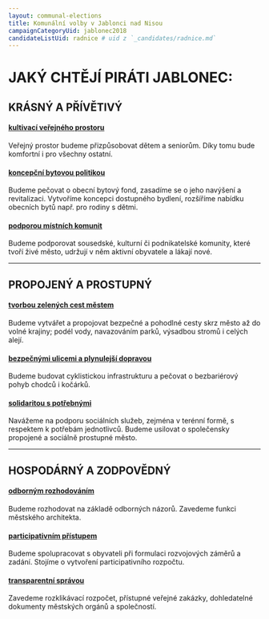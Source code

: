 ```yaml
---
layout: communal-elections
title: Komunální volby v Jablonci nad Nisou
campaignCategoryUid: jablonec2018
candidateListUid: radnice # uid z `_candidates/radnice.md`
---
```


# JAKÝ CHTĚJÍ PIRÁTI JABLONEC:

## KRÁSNÝ A PŘÍVĚTIVÝ

#### [kultivací veřejného prostoru](/komunalni-volby/program/jablonec2018/jablonec-krasny-a-privetivy#kultivací-veřejného-prostoru)
Veřejný prostor budeme přizpůsobovat dětem a seniorům. Díky tomu bude komfortní i pro všechny ostatní.

#### [koncepční bytovou politikou](/komunalni-volby/program/jablonec2018/jablonec-krasny-a-privetivy#koncepční-bytovou-politikou)
Budeme pečovat o obecní bytový fond, zasadíme se o jeho navýšení a revitalizaci. Vytvoříme koncepci dostupného bydlení, rozšíříme nabídku obecních bytů např. pro rodiny s dětmi.

#### [podporou místních komunit](/komunalni-volby/program/jablonec2018/jablonec-krasny-a-privetivy#podporou-místních-komunit)
Budeme podporovat sousedské, kulturní či podnikatelské komunity, které tvoří živé město, udržují v něm aktivní obyvatele a lákají nové.

---

## PROPOJENÝ A PROSTUPNÝ

#### [tvorbou zelených cest městem](/komunalni-volby/program/jablonec2018/jablonec-propojeny-a-prostupny#tvorbou-zelených-cest-městem)
Budeme vytvářet a propojovat bezpečné a pohodlné cesty skrz město až do volné krajiny; podél vody, navazováním parků, výsadbou stromů i celých alejí.

#### [bezpečnými ulicemi a plynulejší dopravou](/komunalni-volby/program/jablonec2018/jablonec-propojeny-a-prostupny#bezpečnými-ulicemi-a-plynulejší-dopravou)
Budeme budovat cyklistickou infrastrukturu a pečovat o bezbariérový pohyb chodců i kočárků.

#### [solidaritou s potřebnými](/komunalni-volby/program/jablonec2018/jablonec-propojeny-a-prostupny#solidaritou-s-potřebnými)
Navážeme na podporu sociálních služeb, zejména v terénní formě, s respektem k potřebám jednotlivců. Budeme usilovat o společensky propojené a sociálně prostupné město.

---

## HOSPODÁRNÝ A ZODPOVĚDNÝ

#### [odborným rozhodováním](/komunalni-volby/program/jablonec2018/jablonec-hospodarny-a-zodpovedny#odborným-rozhodováním)
Budeme rozhodovat na základě odborných názorů. Zavedeme funkci městského architekta. 

#### [participativním přístupem](/komunalni-volby/program/jablonec2018/jablonec-hospodarny-a-zodpovedny#participativním-přístupem)
Budeme spolupracovat s obyvateli při formulaci rozvojových záměrů a zadání. Stojíme o vytvoření participativního rozpočtu.

#### [transparentní správou](/komunalni-volby/program/jablonec2018/jablonec-hospodarny-a-zodpovedny#transparentní-správou)
Zavedeme rozklikávací rozpočet, přístupné veřejné zakázky, dohledatelné dokumenty městských orgánů a společností.
